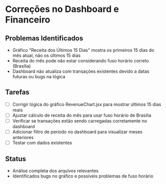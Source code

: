 # Correções no Dashboard e Financeiro

## Problemas Identificados
- Gráfico "Receita dos Últimos 15 Dias" mostra os primeiros 15 dias do mês atual, não os últimos 15 dias
- Receita do mês pode não estar considerando fuso horário correto (Brasília)
- Dashboard não atualiza com transações existentes devido a datas futuras ou bugs na lógica

## Tarefas
- [ ] Corrigir lógica do gráfico RevenueChart.jsx para mostrar últimos 15 dias reais
- [ ] Ajustar cálculo de receita do mês para usar fuso horário de Brasília
- [ ] Verificar se transações estão sendo carregadas corretamente no dashboard
- [ ] Adicionar filtro de período no dashboard para visualizar meses anteriores
- [ ] Testar com dados existentes

## Status
- Análise completa dos arquivos relevantes
- Identificados bugs no gráfico e possíveis problemas de fuso horário
